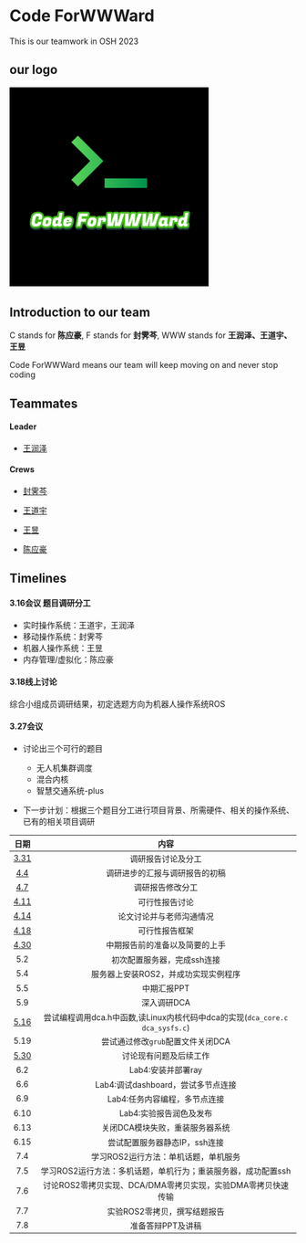 # Code ForWWWard

This is our teamwork in OSH 2023

## our logo

<img src="docs/research/image/logo.png" title="" alt="" width="350">

## Introduction to our team

C stands for **陈应豪**, F stands for **封霁芩**, WWW stands for **王润泽、王道宇、王昱**

Code ForWWWard means our team will keep moving on and never stop coding

## Teammates

#### Leader

- [王润泽](https://github.com//spark0685)

#### Crews

- [封霁芩](https://github.com//SMGJ222)

- [王道宇](https://github.com//Melmaphother)

- [王昱](https://github.com//Wloner0809)  

- [陈应豪](https://github.com//StivenKingsberg)

## Timelines

#### 3.16会议 题目调研分工

- 实时操作系统：王道宇，王润泽
- 移动操作系统：封霁芩
- 机器人操作系统：王昱
- 内存管理/虚拟化：陈应豪

#### 3.18线上讨论

综合小组成员调研结果，初定选题方向为机器人操作系统ROS

#### 3.27会议

- 讨论出三个可行的题目
  
  - 无人机集群调度
  - 混合内核
  - 智慧交通系统-plus

- 下一步计划：根据三个题目分工进行项目背景、所需硬件、相关的操作系统、已有的相关项目调研

日期|内容
|:--:|:--:|
|[3.31](./meeting_minutes\2023年03月31日集体调研记录.md) |调研报告讨论及分工|
|[4.4](./meeting_minutes/2023年04月04日集体调研记录.md)|调研进步的汇报与调研报告的初稿|
|[4.7](./meeting_minutes/2023%E5%B9%B404%E6%9C%8807%E6%97%A5%E4%BC%9A%E8%AE%AE%E8%AE%B0%E5%BD%95.md)|调研报告修改分工|
|[4.11](./meeting_minutes/4%E6%9C%8811%E6%97%A5%E4%BC%9A%E8%AE%AE%E8%AE%B0%E5%BD%95.md)|可行性报告讨论
|[4.14](./meeting_minutes/4%E6%9C%8814%E6%97%A5%E4%BC%9A%E8%AE%AE%E8%AE%B0%E5%BD%95.md)|论文讨论并与老师沟通情况
|[4.18](./meeting_minutes/4%E6%9C%8818%E6%97%A5%E4%BC%9A%E8%AE%AE%E8%AE%B0%E5%BD%95.md)|可行性报告框架
|[4.30](./meeting_minutes/4月30日会议记录.md)|中期报告前的准备以及简要的上手
|5.2|初次配置服务器，完成ssh连接|
|5.4|服务器上安装ROS2，并成功实现实例程序|
|5.5|中期汇报PPT|
|5.9|深入调研DCA
|[5.16](./meeting_minutes/5月16日会议记录)|尝试编程调用dca.h中函数,读Linux内核代码中dca的实现(`dca_core.c` `dca_sysfs.c`)|
|5.19|尝试通过修改`grub`配置文件关闭DCA|
|[5.30](./meeting_minutes/5月30日会议记录.md)|讨论现有问题及后续工作
|6.2|Lab4:安装并部署ray|
|6.6|Lab4:调试dashboard，尝试多节点连接|
|6.9|Lab4:任务内容编程，多节点连接
|6.10|Lab4:实验报告润色及发布
|6.13|关闭DCA模块失败，重装服务器系统
|6.15|尝试配置服务器静态IP，ssh连接
|7.4|学习ROS2运行方法：单机话题，单机服务
|7.5|学习ROS2运行方法：多机话题，单机行为；重装服务器，成功配置ssh
|7.6|讨论ROS2零拷贝实现、DCA/DMA零拷贝实现，实验DMA零拷贝快速传输
|7.7|实验ROS2零拷贝，撰写结题报告
|7.8|准备答辩PPT及讲稿